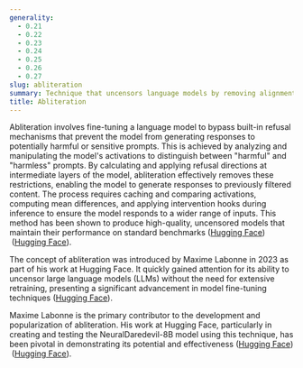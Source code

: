 ```yaml
---
generality:
  - 0.21
  - 0.22
  - 0.23
  - 0.24
  - 0.25
  - 0.26
  - 0.27
slug: abliteration
summary: Technique that uncensors language models by removing alignment restrictions without requiring retraining.
title: Abliteration
---
```


Abliteration involves fine-tuning a language model to bypass built-in refusal mechanisms that prevent the model from generating responses to potentially harmful or sensitive prompts. This is achieved by analyzing and manipulating the model's activations to distinguish between "harmful" and "harmless" prompts. By calculating and applying refusal directions at intermediate layers of the model, abliteration effectively removes these restrictions, enabling the model to generate responses to previously filtered content. The process requires caching and comparing activations, computing mean differences, and applying intervention hooks during inference to ensure the model responds to a wider range of inputs. This method has been shown to produce high-quality, uncensored models that maintain their performance on standard benchmarks​ ([Hugging Face](https://huggingface.co/blog/mlabonne/abliteration))​​ ([Hugging Face](https://huggingface.co/posts/mlabonne/866788930457283))​.

The concept of abliteration was introduced by Maxime Labonne in 2023 as part of his work at Hugging Face. It quickly gained attention for its ability to uncensor large language models (LLMs) without the need for extensive retraining, presenting a significant advancement in model fine-tuning techniques​ ([Hugging Face](https://huggingface.co/posts/mlabonne/866788930457283))​.

Maxime Labonne is the primary contributor to the development and popularization of abliteration. His work at Hugging Face, particularly in creating and testing the NeuralDaredevil-8B model using this technique, has been pivotal in demonstrating its potential and effectiveness​ ([Hugging Face](https://huggingface.co/blog/mlabonne/merge-models))​​ ([Hugging Face](https://huggingface.co/mlabonne/activity/community))​.

